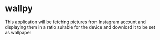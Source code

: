 # wallpy
This application will be fetching pictures from Instagram account and displaying them in a ratio suitable for the device and download it to be set as wallpaper
